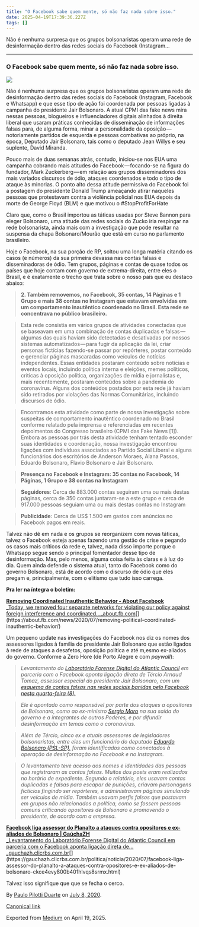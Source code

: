 ```yaml
---
title: "O Facebook sabe quem mente, só não faz nada sobre isso."
date: 2025-04-19T17:39:36.227Z
tags: []
---
```


Não é nenhuma surpresa que os grupos bolsonaristas operam uma rede de desinformação dentro das redes sociais do Facebook (Instagram…

* * *

### O Facebook sabe quem mente, só não faz nada sobre isso.

![](https://cdn-images-1.medium.com/max/1200/1*ynZy1J8K0AlTY7pqMp5R1Q.gif)

Não é nenhuma surpresa que os grupos bolsonaristas operam uma rede de desinformação dentro das redes sociais do Facebook (Instagram, Facebook e Whatsapp) e que esse tipo de ação foi coordenada por pessoas ligadas à campanha do presidente Jair Bolsonaro. A atual CPMI das fake news mira nessas pessoas, blogueiros e influenciadores digitais alinhados à direita liberal que usaram práticas conhecidas de disseminação de informações falsas para, de alguma forma, minar a personalidade da oposição — notoriamente partidos de esquerda e pessoas combativas ao próprio, na época, Deputado Jair Bolsonaro, tais como o deputado Jean Willys e seu suplente, David Miranda.

Pouco mais de duas semanas atrás, contudo, iniciou-se nos EUA uma campanha cobrando mais atitudes do Facebook — focando-se na figura do fundador, Mark Zuckerberg — em relação aos grupos disseminadores dos mais variados discursos de ódio, ataques coordenados e todo o tipo de ataque às minorias. O ponto alto dessa atitude permissiva do Facebook foi a postagem do presidente Donald Trump ameaçando atirar naqueles pessoas que protestavam contra a violência policial nos EUA depois da morte de George Floyd (BLM) e que motivou o #StopProfitForHate

Claro que, como o Brasil importou as táticas usadas por Steve Bannon para eleger Bolsonaro, uma atitude das redes sociais do Zucko iria respingar na rede bolsonarista, ainda mais com a investigação que pode resultar na suspensa da chapa Bolsonaro/Mourão que está em curso no parlamento brasileiro.

Hoje o Facebook, na sua porção de RP, soltou uma longa matéria citando os casos (e números) da sua primeira devassa nas contas falsas e disseminadoras de ódio. Tem grupos, páginas e contas de quase todos os países que hoje contam com governo de extrema-direita, entre eles o Brasil, e é exatamente o trecho que trata sobre o nosso país que eu destaco abaixo:

> **2\. Também removemos, no Facebook, 35 contas, 14 Páginas e 1 Grupo e mais 38 contas no Instagram que estavam envolvidas em um comportamento inautêntico coordenado no Brasil. Esta rede se concentrava no público brasileiro.**

> Esta rede consistia em vários grupos de atividades conectadas que se baseavam em uma combinação de contas duplicadas e falsas — algumas das quais haviam sido detectadas e desativadas por nossos sistemas automatizados — para fugir da aplicação da lei, criar personas fictícias fazendo-se passar por repórteres, postar conteúdo e gerenciar páginas mascaradas como veículos de notícias independentes. Essas entidades postaram conteúdo sobre notícias e eventos locais, incluindo política interna e eleições, memes políticos, críticas à oposição política, organizações de mídia e jornalistas e, mais recentemente, postaram conteúdos sobre a pandemia do coronavírus. Alguns dos conteúdos postados por esta rede já haviam sido retirados por violações das Normas Comunitárias, incluindo discursos de ódio.

> Encontramos esta atividade como parte de nossa investigação sobre suspeitas de comportamento inautêntico coordenado no Brasil conforme relatado pela imprensa e referenciadas em recentes depoimentos do Congresso brasileiro (CPMI das Fake News \[1\]). Embora as pessoas por trás desta atividade tenham tentado esconder suas identidades e coordenação, nossa investigação encontrou ligações com indivíduos associados ao Partido Social Liberal e alguns funcionários dos escritórios de Anderson Moraes, Alana Passos, Eduardo Bolsonaro, Flavio Bolsonaro e Jair Bolsonaro.

> **Presença no Facebook e Instagram: 35 contas no Facebook, 14 Páginas, 1 Grupo e 38 contas na Instagram**

> **Seguidores**: Cerca de 883.000 contas seguiram uma ou mais destas páginas, cerca de 350 contas juntaram-se a este grupo e cerca de 917.000 pessoas seguiam uma ou mais destas contas no Instagram

> **Publicidade**: Cerca de US$ 1.500 em gastos com anúncios no Facebook pagos em reais.

Talvez não dê em nada e os grupos se reorganizem com novas táticas, talvez o Facebook esteja apenas fazendo uma gestão de crise e pegando os casos mais críticos da rede e, talvez, nada disso importe porque o Whatsapp segue sendo o principal fomentador desse tipo de desinformação. Mas, pelo menos, alguma coisa feita às claras e à luz do dia. Quem ainda defende o sistema atual, tanto do Facebook como do governo Bolsonaro, está de acordo com o discurso de ódio que eles pregam e, principalmente, com o elitismo que tudo isso carrega.

**Pra ler na íntegra o boletim:**

[**Removing Coordinated Inauthentic Behavior - About Facebook**  
_Today, we removed four separate networks for violating our policy against foreign interference and coordinated…_about.fb.com](https://about.fb.com/news/2020/07/removing-political-coordinated-inauthentic-behavior/ "https://about.fb.com/news/2020/07/removing-political-coordinated-inauthentic-behavior/")[](https://about.fb.com/news/2020/07/removing-political-coordinated-inauthentic-behavior/)

Um pequeno update nas investigações do Facebook nos diz os nomes dos assessores ligados à família do presidente Jair Bolsonaro que estão ligados à rede de ataques a desafetos, oposição política e até m,esmo ex-aliados do governo. Conforme a Zero Hore (de Porto Alegre e com _paywall_):

> _Levantamento do_ [_Laboratório Forense Digital do Atlantic Council_](https://medium.com/dfrlab/facebook-removes-inauthentic-network-linked-to-bolsonaro-allies-5927b0ae750d) _em parceria com o Facebook aponta ligação direta de Tércio Arnaud Tomaz, assessor especial do presidente Jair Bolsonaro, com um_ [_esquema de contas falsas nas redes sociais banidas pelo Facebook nesta quarta-feira (8)._](https://gauchazh.clicrbs.com.br/politica/noticia/2020/07/facebook-remove-73-contas-falsas-ligadas-ao-psl-e-a-bolsonaro-ckcdrn1zo007c01hlcurmztj4.html)

> _Ele é apontado como responsável por parte dos ataques a opositores de Bolsonaro, como ao ex-ministro_ [_Sergio Moro_](https://gauchazh.clicrbs.com.br/ultimas-noticias/tag/sergio-moro/) _na sua saída do governo e a integrantes de outros Poderes, e por difundir desinformação em temas como o coronavírus._

> _Além de Tércio, cinco ex e atuais assessores de legisladores bolsonaristas, entre eles um funcionário do deputado_ [_Eduardo Bolsonaro (PSL-SP),_](https://gauchazh.clicrbs.com.br/ultimas-noticias/tag/eduardo-bolsonaro/) _foram identificados como conectados à operação de desinformação no Facebook e no Instagram._

> _O levantamento teve acesso aos nomes e identidades das pessoas que registraram as contas falsas. Muitos dos posts eram realizados no horário de expediente. Segundo o relatório, eles usavam contas duplicadas e falsas para escapar de punições, criavam personagens fictícios fingindo ser repórteres, e administravam páginas simulando ser veículos de mídia. Também usavam perfis falsos que postavam em grupos não relacionados a política, como se fossem pessoas comuns criticando opositores de Bolsonaro e promovendo o presidente, de acordo com a empresa._

[**Facebook liga assessor do Planalto a ataques contra opositores e ex-aliados de Bolsonaro | GaúchaZH**  
_Levantamento do Laboratório Forense Digital do Atlantic Council em parceria com o Facebook aponta ligação direta de…_gauchazh.clicrbs.com.br](https://gauchazh.clicrbs.com.br/politica/noticia/2020/07/facebook-liga-assessor-do-planalto-a-ataques-contra-opositores-e-ex-aliados-de-bolsonaro-ckce4evy800b401hlvqs8srmx.html "https://gauchazh.clicrbs.com.br/politica/noticia/2020/07/facebook-liga-assessor-do-planalto-a-ataques-contra-opositores-e-ex-aliados-de-bolsonaro-ckce4evy800b401hlvqs8srmx.html")[](https://gauchazh.clicrbs.com.br/politica/noticia/2020/07/facebook-liga-assessor-do-planalto-a-ataques-contra-opositores-e-ex-aliados-de-bolsonaro-ckce4evy800b401hlvqs8srmx.html)

Talvez isso signifique que que se fecha o cerco.

By [Paulo Pilotti Duarte](https://medium.com/@paulopilotti) on [July 8, 2020](https://medium.com/p/b944dc04ec76).

[Canonical link](https://medium.com/@paulopilotti/o-facebook-sabe-quem-mente-s%C3%B3-n%C3%A3o-faz-nada-sobre-isso-b944dc04ec76)

Exported from [Medium](https://medium.com) on April 19, 2025.